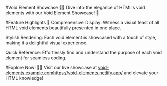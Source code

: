 #Void Element Showcase 🌟🎨
Dive into the elegance of HTML's void elements with our Void Element Showcase! 🚀

#Feature Highlights 🌈
Comprehensive Display: Witness a visual feast of all HTML void elements beautifully presented in one place.

Stylish Rendering: Each void element is showcased with a touch of style, making it a delightful visual experience.

Quick Reference: Effortlessly find and understand the purpose of each void element for seamless coding.

#Explore Now! 🕵️‍♂️
Visit our live showcase at [void-elements.example.com](https://void-elements.netlify.app/)https://void-elements.netlify.app/ and elevate your HTML knowledge!
